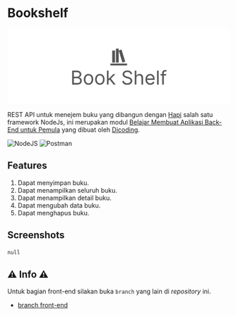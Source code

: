 # Bookshelf

![Bookshelf image](bookshelf.jpg)

REST API untuk menejem buku yang dibangun dengan [Hapi](https://hapi.dev/) salah satu framework NodeJs, ini merupakan modul [Belajar Membuat Aplikasi Back-End untuk Pemula](https://www.dicoding.com/academies/261/)  yang dibuat oleh [Dicoding](https://www.dicoding.com/).

![NodeJS](https://img.shields.io/badge/node.js-6DA55F?style=for-the-badge&logo=node.js&logoColor=white) ![Postman](https://img.shields.io/badge/Postman-FF6C37?style=for-the-badge&logo=postman&logoColor=white)

## Features

1. Dapat menyimpan buku.
2. Dapat menampilkan seluruh buku.
3. Dapat menampilkan detail buku.
4. Dapat mengubah data buku.
5. Dapat menghapus buku.

## Screenshots

`null`

## ⚠ Info ⚠

Untuk bagian front-end silakan buka `branch` yang lain di *repository* ini.

- [branch front-end](https://github.com/nnivxix/bookshelf/tree/front-end)
